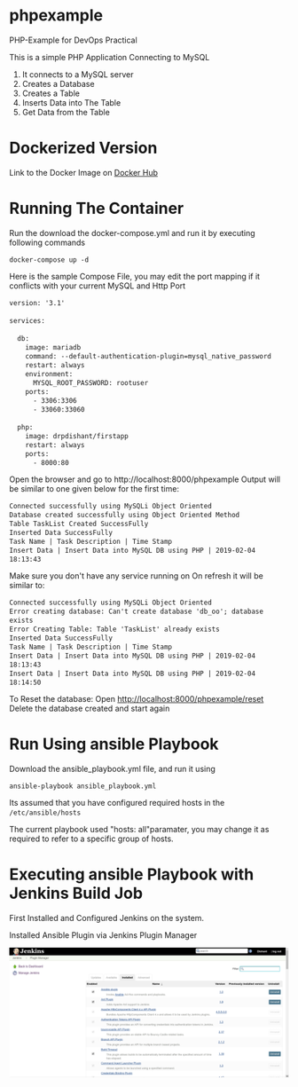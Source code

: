 # phpexample
PHP-Example for DevOps Practical

This is a simple PHP Application Connecting to MySQL
1. It connects to a MySQL server
2. Creates a Database
3. Creates a Table
4. Inserts Data into The Table
5. Get Data from the Table


# Dockerized Version
Link to the Docker Image on [Docker Hub](https://hub.docker.com/r/drpdishant/firstapp)

# Running The Container
Run the download the docker-compose.yml and run it by executing following commands
```
docker-compose up -d
```
Here is the sample Compose File, 
you may edit the port mapping if it conflicts with your current MySQL and Http Port

```
version: '3.1'

services:

  db:
    image: mariadb
    command: --default-authentication-plugin=mysql_native_password
    restart: always
    environment:
      MYSQL_ROOT_PASSWORD: rootuser
    ports:
      - 3306:3306
      - 33060:33060

  php:
    image: drpdishant/firstapp
    restart: always
    ports:
      - 8000:80
```
Open the browser and go to http://localhost:8000/phpexample
Output will be similar to one given below for the first time:
```
Connected successfully using MySQLi Object Oriented
Database created successfully using Object Oriented Method
Table TaskList Created SuccessFully
Inserted Data SuccessFully
Task Name | Task Description | Time Stamp 
Insert Data | Insert Data into MySQL DB using PHP | 2019-02-04 18:13:43

```
Make sure you don't have any service running on 
On refresh it will be similar to:
```
Connected successfully using MySQLi Object Oriented
Error creating database: Can't create database 'db_oo'; database exists
Error Creating Table: Table 'TaskList' already exists
Inserted Data SuccessFully
Task Name | Task Description | Time Stamp 
Insert Data | Insert Data into MySQL DB using PHP | 2019-02-04 18:13:43
Insert Data | Insert Data into MySQL DB using PHP | 2019-02-04 18:14:50
```

To Reset the database:
Open [http://localhost:8000/phpexample/reset](http://localhost:8080/phpexample/reset)
Delete the database created and start again

# Run Using ansible Playbook
Download the ansible_playbook.yml file, and run it using
```
ansible-playbook ansible_playbook.yml
```
Its assumed that you have configured required hosts in the ```/etc/ansible/hosts```

The current playbook used "hosts: all"paramater, you may change it as required to refer to a specific group of hosts.

# Executing ansible Playbook with Jenkins Build Job

First Installed and Configured Jenkins on the system.

Installed Ansible Plugin via Jenkins Plugin Manager

![Ansible Plugin Install](https://raw.githubusercontent.com/drpdishant/phpexample/master/jenkins/Screenshot_2019-02-06_15-37-10.png)
      
